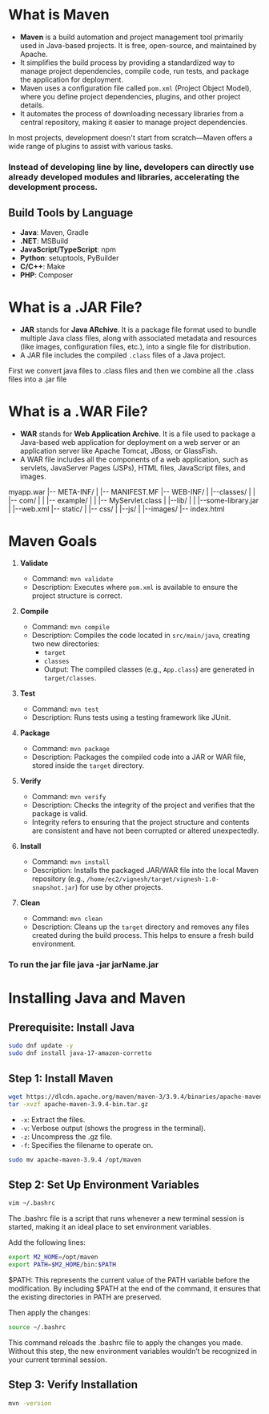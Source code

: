 # What is Maven

- **Maven** is a build automation and project management tool primarily used in Java-based projects. It is free, open-source, and maintained by Apache.
- It simplifies the build process by providing a standardized way to manage project dependencies, compile code, run tests, and package the application for deployment.
- Maven uses a configuration file called `pom.xml` (Project Object Model), where you define project dependencies, plugins, and other project details.
- It automates the process of downloading necessary libraries from a central repository, making it easier to manage project dependencies.

In most projects, development doesn't start from scratch—Maven offers a wide range of plugins to assist with various tasks.


### Instead of developing line by line, developers can directly use already developed modules and libraries, accelerating the development process.
## Build Tools by Language

- **Java**: Maven, Gradle
- **.NET**: MSBuild
- **JavaScript/TypeScript**: npm
- **Python**: setuptools, PyBuilder
- **C/C++**: Make
- **PHP**: Composer




# What is a .JAR File?

- **JAR** stands for **Java ARchive**. It is a package file format used to bundle multiple Java class files, along with associated metadata and resources (like images, configuration files, etc.), into a single file for distribution.
- A JAR file includes the compiled `.class` files of a Java project.

First we convert java files to .class files and then we combine all the .class files into a .jar file
# What is a .WAR File?

- **WAR** stands for **Web Application Archive**. It is a file used to package a Java-based web application for deployment on a web server or an application server like Apache Tomcat, JBoss, or GlassFish.
- A WAR file includes all the components of a web application, such as servlets, JavaServer Pages (JSPs), HTML files, JavaScript files, and images.

myapp.war
|-- META-INF/
| |-- MANIFEST.MF
|-- WEB-INF/
| |--classes/
| | |-- com/
| | |-- example/
| | |-- MyServlet.class
| |--lib/
| | |--some-library.jar
| |--web.xml
|-- static/
| |-- css/
| |--js/
| |--images/
|-- index.html

# Maven Goals

1. **Validate**
   - Command: `mvn validate`
   - Description: Executes where `pom.xml` is available to ensure the project structure is correct.

2. **Compile**
   - Command: `mvn compile`
   - Description: Compiles the code located in `src/main/java`, creating two new directories:
     - `target`
     - `classes`
     - Output: The compiled classes (e.g., `App.class`) are generated in `target/classes`.

3. **Test**
   - Command: `mvn test`
   - Description: Runs tests using a testing framework like JUnit.

4. **Package**
   - Command: `mvn package`
   - Description: Packages the compiled code into a JAR or WAR file, stored inside the `target` directory.

5. **Verify**
   - Command: `mvn verify`
   - Description: Checks the integrity of the project and verifies that the package is valid.
   - Integrity refers to ensuring that the project structure and contents are consistent and have not been corrupted or altered unexpectedly.

6. **Install**
   - Command: `mvn install`
   - Description: Installs the packaged JAR/WAR file into the local Maven repository (e.g., `/home/ec2/vignesh/target/vignesh-1.0-snapshot.jar`) for use by other projects.

7. **Clean**
   - Command: `mvn clean`
   - Description: Cleans up the `target` directory and removes any files created during the build process. This helps to ensure a fresh build environment.

### To run the jar file java -jar **jarName**.jar


# Installing Java and Maven

## Prerequisite: Install Java
```bash
sudo dnf update -y
sudo dnf install java-17-amazon-corretto
```

## Step 1: Install Maven
```bash
wget https://dlcdn.apache.org/maven/maven-3/3.9.4/binaries/apache-maven-3.9.4-bin.tar.gz
tar -xvzf apache-maven-3.9.4-bin.tar.gz
```
- `-x`: Extract the files.
- `-v`: Verbose output (shows the progress in the terminal).
- `-z`: Uncompress the .gz file.
- `-f`: Specifies the filename to operate on.

```bash
sudo mv apache-maven-3.9.4 /opt/maven
```

## Step 2: Set Up Environment Variables
```bash
vim ~/.bashrc
```

The .bashrc file is a script that runs whenever a new terminal session is started, making it an ideal place to set environment variables.


Add the following lines:
```bash
export M2_HOME=/opt/maven
export PATH=$M2_HOME/bin:$PATH
```
$PATH: This represents the current value of the PATH variable before the modification. By including $PATH at the end of the command, it ensures that the existing directories in PATH are preserved.

Then apply the changes:
```bash
source ~/.bashrc
```
This command reloads the .bashrc file to apply the changes you made. Without this step, the new environment variables wouldn’t be recognized in your current terminal session.

## Step 3: Verify Installation
```bash
mvn -version
```
